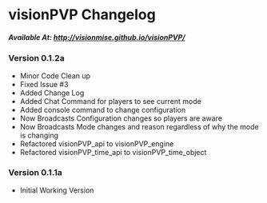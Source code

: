 # visionPVP Changelog
##### Available At: http://visionmise.github.io/visionPVP/

### Version 0.1.2a
- Minor Code Clean up
- Fixed Issue #3
- Added Change Log
- Added Chat Command for players to see current mode
- Added console command to change configuration
- Now Broadcasts Configuration changes so players are aware
- Now Broadcasts Mode changes and reason regardless of why the mode is changing
- Refactored visionPVP_api to visionPVP_engine
- Refactored visionPVP_time_api to visionPVP_time_object

### Version 0.1.1a
- Initial Working Version